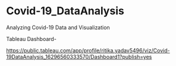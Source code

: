 # Covid-19_DataAnalysis
Analyzing Covid-19 Data and Visualization

Tableau Dashboard-


https://public.tableau.com/app/profile/ritika.yadav5496/viz/Covid-19DataAnalysis_16296560333570/Dashboard1?publish=yes
